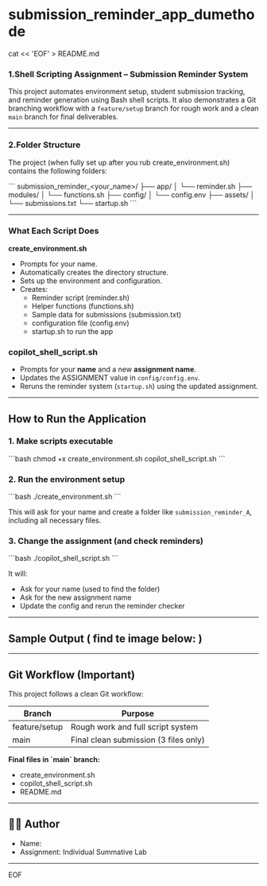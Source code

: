 # submission_reminder_app_dumethode

cat << 'EOF' > README.md
### 1.Shell Scripting Assignment – Submission Reminder System

This project automates environment setup, student submission tracking, and reminder generation using Bash shell scripts. It also demonstrates a Git branching workflow with a `feature/setup` branch for rough work and a clean `main` branch for final deliverables.

---

### 2.Folder Structure

The project (when fully set up after you rub create_environment.sh) contains the following folders:

\`\`\`
submission_reminder_<your_name>/
├── app/
│   └── reminder.sh
├── modules/
│   └── functions.sh
├── config/
│   └── config.env
├── assets/
│   └── submissions.txt
└── startup.sh
\`\`\`

---

### What Each Script Does

 **create_environment.sh**
- Prompts for your name.
- Automatically creates the directory structure.
- Sets up the environment and configuration.
- Creates:
  - Reminder script (reminder.sh)
  - Helper functions (functions.sh)
  - Sample data for submissions (submission.txt)
  - configuration file (config.env)
  - startup.sh to run the app

### copilot_shell_script.sh
- Prompts for your **name** and a new **assignment name**.
- Updates the ASSIGNMENT value in `config/config.env`.
- Reruns the reminder system (`startup.sh`) using the updated assignment.

---

##  How to Run the Application

### 1. Make scripts executable

\`\`\`bash
chmod +x create_environment.sh copilot_shell_script.sh
\`\`\`

### 2. Run the environment setup

\`\`\`bash
./create_environment.sh
\`\`\`

 This will ask for your name and create a folder like `submission_reminder_A`, including all necessary files.

### 3. Change the assignment (and check reminders)

\`\`\`bash
./copilot_shell_script.sh
\`\`\`

 It will:
- Ask for your name (used to find the folder)
- Ask for the new assignment name
- Update the config and rerun the reminder checker

---

##  Sample Output ( find te image below: )

---

##  Git Workflow (Important)

This project follows a clean Git workflow:

| Branch           | Purpose                             |
|------------------|-------------------------------------|
| feature/setup     | Rough work and full script system   |
| main              | Final clean submission (3 files only) |

**Final files in \`main\` branch:**
- create_environment.sh
- copilot_shell_script.sh
- README.md

---

## 👨‍💻 Author

- Name: *<Methode Duhujubumwe>*
- Assignment: Individual Summative Lab


---
EOF

